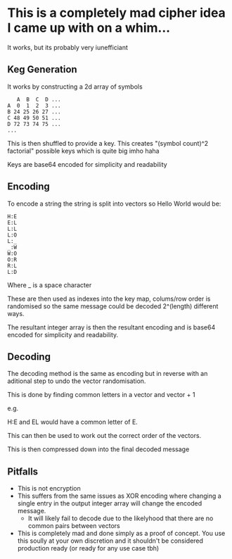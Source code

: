 # This is a completely mad cipher idea I came up with on a whim...

It works, but its probably very iunefficiant

## Keg Generation

It works by constructing a 2d array of symbols
```
   A  B  C  D ...
A  0  1  2  3 ...
B 24 25 26 27 ...
C 48 49 50 51 ...
D 72 73 74 75 ...
...
```

This is then shuffled to provide a key. This creates "(symbol count)^2 factorial" possible keys which is quite big imho haha

Keys are base64 encoded for simplicity and readability

## Encoding
To encode a string the string is split into vectors so Hello World would be:

```
H:E
E:L
L:L
L:O
L:_
_:W
W:O
O:R
R:L
L:D
```

Where _ is a space character

These are then used as indexes into the key map, colums/row order is randomised so the same message could be decoded 2^(length) different ways.

The resultant integer array is then the resultant encoding and is base64 encoded for simplicity and readability.

## Decoding

The decoding method is the same as encoding but in reverse with an aditional step to undo the vector randomisation.

This is done by finding common letters in a vector and vector + 1

e.g.

H:E and EL would have a common letter of E.

This can then be used to work out the correct order of the vectors.

This is then compressed down into the final decoded message

## Pitfalls
- This is not encryption
- This suffers from the same issues as XOR encoding where changing a single entry in the output integer array will change the encoded message.
   - It will likely fail to decode due to the likelyhood that there are no common pairs between vectors
- This is completely mad and done simply as a proof of concept. You use this soully at your own discretion and it shouldn't be considered production ready (or ready for any use case tbh) 
